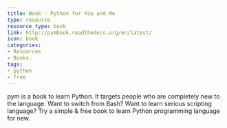 ```yaml
---
title: Book - Python for You and Me
type: resource
resource_type: book
link: http://pymbook.readthedocs.org/en/latest/
icon: book
categories:
- Resources
- Books
tags: 
- python
- free
---
```


pym is a book to learn Python. It targets people who are completely new to the language. Want to switch from Bash? Want to learn serious scripting language? Try a simple & free book to learn Python programming language for new.